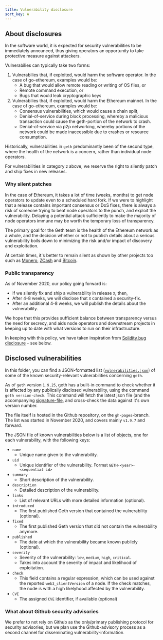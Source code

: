 ```yaml
---
title: Vulnerability disclosure
sort_key: A
---
```


## About disclosures

In the software world, it is expected for security vulnerabilities to be immediately announced, thus giving operators an opportunity to take protective measure against attackers. 

Vulnerabilies can typically take two forms: 

1. Vulnerabilies that, if exploited, would harm the software operator. In the case of go-ethereum, examples would be:
    - A bug that would allow remote reading or writing of OS files, or 
    - Remote command execution, or
    - Bugs that would leak cryptographic keys  
2. Vulnerabilies that, if exploited, would harm the Ethereum mainnet. In the case of go-ethereum, examples would be: 
    - Consensus vulnerabilities, which would cause a chain split, 
    - Denial-of-service during block processing, whereby a malicious transaction could cause the geth-portion of the network to crash.  
    - Denial-of-service via p2p networking, whereby portions of the network could be made inaccessible due to crashes or resource consumption.

Historically, vulnerabilities in `geth` predominantly been of the second type, where the health of the network is a concern, rather than individual node operators. 

For vulnerabilities in category `2` above, we reserve the right to silently patch and ship fixes in new releases. 

### Why silent patches

In the case of Ethereum, it takes a lot of time (weeks, months) to get node operators to update even to a scheduled hard fork. 
If we were to highlight that a release contains important consensus or DoS fixes, there is always a risk of someone trying to beat 
node operators to the punch, and exploit the vulnerability. Delaying a potential attack 
sufficiently to make the majority of node operators immune may be worth the temporary loss of transparency.

The primary goal for the Geth team is the health of the Ethereum network as a whole, and the decision whether or not to publish details about a serious vulnerability boils down 
to minimizing the risk and/or impact of discovery and exploitation. 

At certain times, it's better to remain silent as shown by other projects 
too such as [Monero](https://www.getmonero.org/2017/05/17/disclosure-of-a-major-bug-in-cryptonote-based-currencies.html), 
[ZCash](https://electriccoin.co/blog/zcash-counterfeiting-vulnerability-successfully-remediated/) and 
[Bitcoin](https://www.coindesk.com/the-latest-bitcoin-bug-was-so-bad-developers-kept-its-full-details-a-secret).

### Public transparency

As of November 2020, our policy going forward is: 

- If we silently fix and ship a vulnerability in release `X`, then, 
- After 4-8 weeks, we will disclose that `X` contained a security-fix. 
- After an additional 4-8 weeks, we will publish the details about the vulnerability.

We hope that this provides sufficient balance between transparency versus the need for secrecy, and aids node operators and downstream projects
 in keeping up to date with what versions to run on their infrastructure.

In keeping with this policy, we have taken inspiration from [Solidity bug disclosure](https://solidity.readthedocs.io/en/develop/bugs.html) - see below.

## Disclosed vulnerabilities

In this folder, you can find a JSON-formatted list ([`vulnerabilities.json`](vulnerabilities.json)) of some of the known security-relevant vulnerabilities concerning `geth`. 

As of `geth` version `1.9.25`, geth has a built-in command to check whether it is affected by any publically disclosed vulnerability, using the command `geth version-check`. This command will fetch the latest json file (and the accompanying [signature-file](vulnerabilities.json.minisig), and cross-check the data against it's own version number.

The file itself is hosted in the Github repository, on the `gh-pages`-branch. 
The list was started in November 2020, and covers mainly `v1.9.7` and forward.

The JSON file of known vulnerabilities below is a list of objects, one for each vulnerability, with the following keys:

- `name` 
  - Unique name given to the vulnerability.
- `uid` 
  - Unique identifier of the vulnerability. Format `GETH-<year>-<sequential id>`
- `summary`
  - Short description of the vulnerability.
- `description`
  - Detailed description of the vulnerability.
- `links`
  - List of relevant URLs with more detailed information (optional).
- `introduced`
  - The first published Geth version that contained the vulnerability (optional).
- `fixed`
  - The first published Geth version that did not contain the vulnerability anymore.
- `published`
  - The date at which the vulnerability became known publicly (optional).
- `severity`
  - Severity of the vulnerability: `low`, `medium`, `high`, `critical`. 
  - Takes into account the severity of impact and likelihood of exploitation.
- `check`
  - This field contains a regular expression, which can be used against the reported `web3_clientVersion` of a node. If the check 
    matches, the node is with a high likelyhood affected by the vulnerability.
- `CVE`
  - The assigned `CVE` identifier, if available (optional)

### What about Github security advisories

We prefer to not rely on Github as the only/primary publishing protocol for security advisories, but 
we plan use the Github-advisory process as a second channel for disseminating vulnerability-information. 
